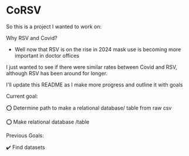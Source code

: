 # CoRSV

So this is a project I wanted to work on:

Why RSV and Covid?

- Well now that RSV is on the rise in 2024 mask use is becoming more important in doctor offices

I just wanted to see if there were similar rates between Covid and RSV, although RSV has been around for longer.

I'll update this README as I make more progress and outline it with goals

Current goal:

:o: Determine path to make a relational database/ table from raw csv

:o: Make relational database /table

Previous Goals:

:heavy_check_mark:	Find datasets 